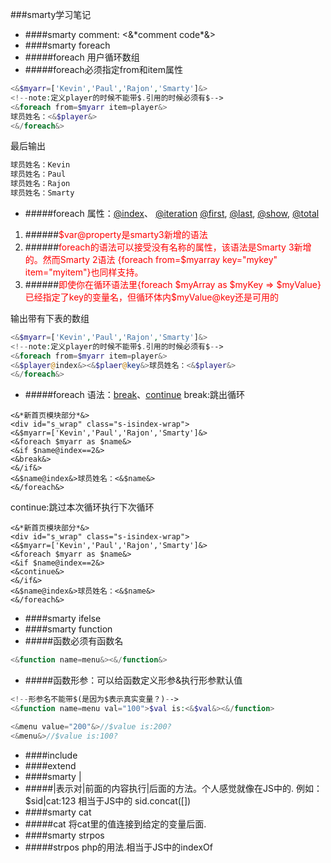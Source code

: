 ###smarty学习笔记
* ####smarty comment: <&\*comment code\*&>
* ####smarty foreach
* #####foreach 用户循环数组
* #####foreach必须指定from和item属性
```php
<&$myarr=['Kevin','Paul','Rajon','Smarty']&>
<!--note:定义player的时候不能带$.引用的时候必须有$-->
<&foreach from=$myarr item=player&>
球员姓名：<&$player&>
<&/foreach&>
```
最后输出
```html
球员姓名：Kevin
球员姓名：Paul
球员姓名：Rajon
球员姓名：Smarty
````
* #####foreach 属性：[@index]()、 [@iteration]() [@first](), [@last](), [@show](), [@total]()

1.  ######<font color="red">$var@property是smarty3新增的语法</font>
2.  ######<font color="red">foreach的语法可以接受没有名称的属性，该语法是Smarty 3新增的。然而Smarty 2语法 {foreach from=$myarray key="mykey" item="myitem"}也同样支持。</font>
3.  ######<font color="red">即使你在循环语法里{foreach $myArray as $myKey => $myValue} 已经指定了key的变量名，但循环体内$myValue@key还是可用的</font>

  输出带有下表的数组
  ```php
  <&$myarr=['Kevin','Paul','Rajon','Smarty']&>
  <!--note:定义player的时候不能带$.引用的时候必须有$-->
  <&foreach from=$myarr item=player&>
  <&$player@index&><&$plaer@key&>球员姓名：<&$player&>
  <&/foreach&>
  ```
* #####foreach 语法：[break]()、[continue]()
  break:跳出循环
```
<&*新首页模块部分*&>
<div id="s_wrap" class="s-isindex-wrap">
<&$myarr=['Kevin','Paul','Rajon','Smarty']&>
<&foreach $myarr as $name&>
<&if $name@index==2&>
<&break&>
<&/if&>
<&$name@index&>球员姓名：<&$name&>
<&/foreach&>
```
continue:跳过本次循环执行下次循环
```
<&*新首页模块部分*&>
<div id="s_wrap" class="s-isindex-wrap">
<&$myarr=['Kevin','Paul','Rajon','Smarty']&>
<&foreach $myarr as $name&>
<&if $name@index==2&>
<&continue&>
<&/if&>
<&$name@index&>球员姓名：<&$name&>
<&/foreach&>
```

* ####smarty ifelse
* ####smarty function
* #####函数必须有函数名
```php
<&function name=menu&><&/function&>
```
* #####函数形参：可以给函数定义形参&执行形参默认值
```php
<!--形参名不能带$(是因为$表示真实变量？)-->
<&function name=menu val="100">$val is:<&$val&><&/function>
```
```php
<&menu value="200"&>//$value is:200?
<&menu&>//$value is:100?
```

* ####include
* ####extend
* ####smarty |
* #####|表示对|前面的内容执行|后面的方法。个人感觉就像在JS中的. 例如：$sid|cat:123 相当于JS中的 sid.concat([])
* ####smarty cat
* #####cat 将cat里的值连接到给定的变量后面.
* ####smarty strpos
* #####strpos php的用法.相当于JS中的indexOf  
